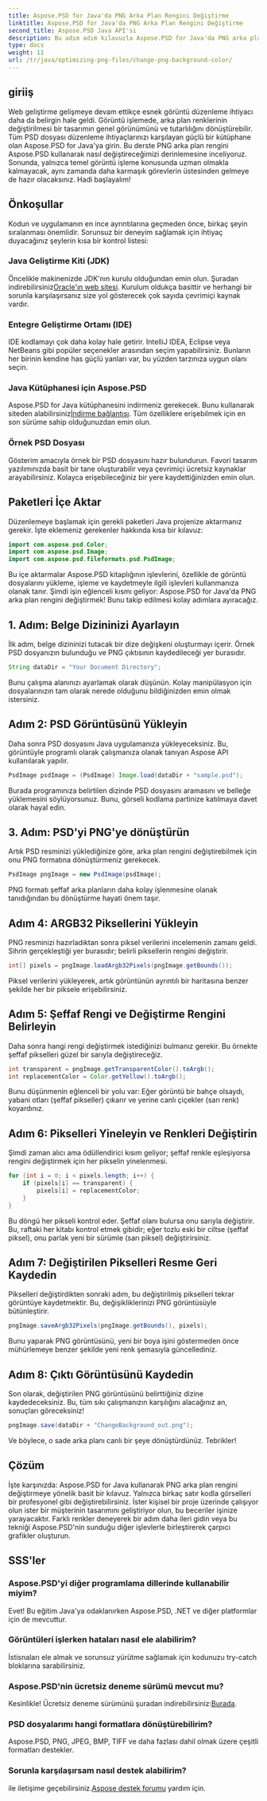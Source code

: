 ```yaml
---
title: Aspose.PSD for Java'da PNG Arka Plan Rengini Değiştirme
linktitle: Aspose.PSD for Java'da PNG Arka Plan Rengini Değiştirme
second_title: Aspose.PSD Java API'si
description: Bu adım adım kılavuzla Aspose.PSD for Java'da PNG arka plan rengini nasıl değiştireceğinizi öğrenin. Kolay talimatlar ve pratik örnekler dahildir.
type: docs
weight: 11
url: /tr/java/optimizing-png-files/change-png-background-color/
---
```

## giriiş
Web geliştirme gelişmeye devam ettikçe esnek görüntü düzenleme ihtiyacı daha da belirgin hale geldi. Görüntü işlemede, arka plan renklerinin değiştirilmesi bir tasarımın genel görünümünü ve tutarlılığını dönüştürebilir. Tüm PSD dosyası düzenleme ihtiyaçlarınızı karşılayan güçlü bir kütüphane olan Aspose.PSD for Java'ya girin. Bu derste PNG arka plan rengini Aspose.PSD kullanarak nasıl değiştireceğimizi derinlemesine inceliyoruz. Sonunda, yalnızca temel görüntü işleme konusunda uzman olmakla kalmayacak, aynı zamanda daha karmaşık görevlerin üstesinden gelmeye de hazır olacaksınız. Hadi başlayalım!
## Önkoşullar
Kodun ve uygulamanın en ince ayrıntılarına geçmeden önce, birkaç şeyin sıralanması önemlidir. Sorunsuz bir deneyim sağlamak için ihtiyaç duyacağınız şeylerin kısa bir kontrol listesi:
### Java Geliştirme Kiti (JDK)
 Öncelikle makinenizde JDK'nın kurulu olduğundan emin olun. Şuradan indirebilirsiniz[Oracle'ın web sitesi](https://www.oracle.com/java/technologies/javase-downloads.html). Kurulum oldukça basittir ve herhangi bir sorunla karşılaşırsanız size yol gösterecek çok sayıda çevrimiçi kaynak vardır.
### Entegre Geliştirme Ortamı (IDE)
IDE kodlamayı çok daha kolay hale getirir. IntelliJ IDEA, Eclipse veya NetBeans gibi popüler seçenekler arasından seçim yapabilirsiniz. Bunların her birinin kendine has güçlü yanları var, bu yüzden tarzınıza uygun olanı seçin.
### Java Kütüphanesi için Aspose.PSD
 Aspose.PSD for Java kütüphanesini indirmeniz gerekecek. Bunu kullanarak siteden alabilirsiniz[İndirme bağlantısı](https://releases.aspose.com/psd/java/). Tüm özelliklere erişebilmek için en son sürüme sahip olduğunuzdan emin olun.
### Örnek PSD Dosyası
Gösterim amacıyla örnek bir PSD dosyasını hazır bulundurun. Favori tasarım yazılımınızda basit bir tane oluşturabilir veya çevrimiçi ücretsiz kaynaklar arayabilirsiniz. Kolayca erişebileceğiniz bir yere kaydettiğinizden emin olun.
## Paketleri İçe Aktar
Düzenlemeye başlamak için gerekli paketleri Java projenize aktarmanız gerekir. İşte eklemeniz gerekenler hakkında kısa bir kılavuz:
```java
import com.aspose.psd.Color;
import com.aspose.psd.Image;
import com.aspose.psd.fileformats.psd.PsdImage;
```
Bu içe aktarmalar Aspose.PSD kitaplığının işlevlerini, özellikle de görüntü dosyalarını yükleme, işleme ve kaydetmeyle ilgili işlevleri kullanmanıza olanak tanır.
Şimdi işin eğlenceli kısmı geliyor: Aspose.PSD for Java'da PNG arka plan rengini değiştirmek! Bunu takip edilmesi kolay adımlara ayıracağız.
## 1. Adım: Belge Dizininizi Ayarlayın
İlk adım, belge dizininizi tutacak bir dize değişkeni oluşturmayı içerir. Örnek PSD dosyanızın bulunduğu ve PNG çıktısının kaydedileceği yer burasıdır.
```java
String dataDir = "Your Document Directory";
```
Bunu çalışma alanınızı ayarlamak olarak düşünün. Kolay manipülasyon için dosyalarınızın tam olarak nerede olduğunu bildiğinizden emin olmak istersiniz.
## Adım 2: PSD Görüntüsünü Yükleyin
Daha sonra PSD dosyasını Java uygulamanıza yükleyeceksiniz. Bu, görüntüyle programlı olarak çalışmanıza olanak tanıyan Aspose API kullanılarak yapılır.
```java
PsdImage psdImage = (PsdImage) Image.load(dataDir + "sample.psd");
```
Burada programınıza belirtilen dizinde PSD dosyasını aramasını ve belleğe yüklemesini söylüyorsunuz. Bunu, görseli kodlama partinize katılmaya davet olarak hayal edin.
## 3. Adım: PSD'yi PNG'ye dönüştürün
Artık PSD resminizi yüklediğinize göre, arka plan rengini değiştirebilmek için onu PNG formatına dönüştürmeniz gerekecek.
```java
PsdImage pngImage = new PsdImage(psdImage);
```
PNG formatı şeffaf arka planların daha kolay işlenmesine olanak tanıdığından bu dönüştürme hayati önem taşır.
## Adım 4: ARGB32 Piksellerini Yükleyin
PNG resminizi hazırladıktan sonra piksel verilerini incelemenin zamanı geldi. Sihrin gerçekleştiği yer burasıdır; belirli piksellerin rengini değiştirir.
```java
int[] pixels = pngImage.loadArgb32Pixels(pngImage.getBounds());
```
Piksel verilerini yükleyerek, artık görüntünün ayrıntılı bir haritasına benzer şekilde her bir piksele erişebilirsiniz.
## Adım 5: Şeffaf Rengi ve Değiştirme Rengini Belirleyin
Daha sonra hangi rengi değiştirmek istediğinizi bulmanız gerekir. Bu örnekte şeffaf pikselleri güzel bir sarıyla değiştireceğiz.
```java
int transparent = pngImage.getTransparentColor().toArgb();
int replacementColor = Color.getYellow().toArgb();
```
Bunu düşünmenin eğlenceli bir yolu var: Eğer görüntü bir bahçe olsaydı, yabani otları (şeffaf pikseller) çıkarır ve yerine canlı çiçekler (sarı renk) koyardınız.
## Adım 6: Pikselleri Yineleyin ve Renkleri Değiştirin
Şimdi zaman alıcı ama ödüllendirici kısım geliyor; şeffaf renkle eşleşiyorsa rengini değiştirmek için her pikselin yinelenmesi.
```java
for (int i = 0; i < pixels.length; i++) {
    if (pixels[i] == transparent) {
        pixels[i] = replacementColor;
    }
}
```
Bu döngü her pikseli kontrol eder. Şeffaf olanı bulursa onu sarıyla değiştirir. Bu, raftaki her kitabı kontrol etmek gibidir; eğer tozlu eski bir ciltse (şeffaf piksel), onu parlak yeni bir sürümle (sarı piksel) değiştirirsiniz.
## Adım 7: Değiştirilen Pikselleri Resme Geri Kaydedin
Pikselleri değiştirdikten sonraki adım, bu değiştirilmiş pikselleri tekrar görüntüye kaydetmektir. Bu, değişikliklerinizi PNG görüntüsüyle bütünleştirir.
```java
pngImage.saveArgb32Pixels(pngImage.getBounds(), pixels);
```
Bunu yaparak PNG görüntüsünü, yeni bir boya işini göstermeden önce mühürlemeye benzer şekilde yeni renk şemasıyla güncellediniz.
## Adım 8: Çıktı Görüntüsünü Kaydedin
Son olarak, değiştirilen PNG görüntüsünü belirttiğiniz dizine kaydedeceksiniz. Bu, tüm sıkı çalışmanızın karşılığını alacağınız an, sonuçları göreceksiniz!
```java
pngImage.save(dataDir + "ChangeBackground_out.png");
```
Ve böylece, o sade arka planı canlı bir şeye dönüştürdünüz. Tebrikler!
## Çözüm
İşte karşınızda: Aspose.PSD for Java kullanarak PNG arka plan rengini değiştirmeye yönelik basit bir kılavuz. Yalnızca birkaç satır kodla görselleri bir profesyonel gibi değiştirebilirsiniz. İster kişisel bir proje üzerinde çalışıyor olun ister bir müşterinin tasarımını geliştiriyor olun, bu beceriler işinize yarayacaktır. Farklı renkler deneyerek bir adım daha ileri gidin veya bu tekniği Aspose.PSD'nin sunduğu diğer işlevlerle birleştirerek çarpıcı grafikler oluşturun.
## SSS'ler
### Aspose.PSD'yi diğer programlama dillerinde kullanabilir miyim?  
Evet! Bu eğitim Java'ya odaklanırken Aspose.PSD, .NET ve diğer platformlar için de mevcuttur.
### Görüntüleri işlerken hataları nasıl ele alabilirim?  
İstisnaları ele almak ve sorunsuz yürütme sağlamak için kodunuzu try-catch bloklarına sarabilirsiniz.
### Aspose.PSD'nin ücretsiz deneme sürümü mevcut mu?  
 Kesinlikle! Ücretsiz deneme sürümünü şuradan indirebilirsiniz:[Burada](https://releases.aspose.com/).
### PSD dosyalarımı hangi formatlara dönüştürebilirim?  
Aspose.PSD, PNG, JPEG, BMP, TIFF ve daha fazlası dahil olmak üzere çeşitli formatları destekler.
### Sorunla karşılaşırsam nasıl destek alabilirim?  
 ile iletişime geçebilirsiniz.[Aspose destek forumu](https://forum.aspose.com/c/psd/34) yardım için.